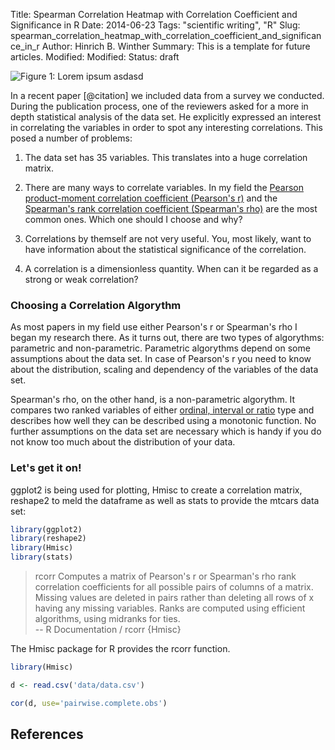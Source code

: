 Title: Spearman Correlation Heatmap with Correlation Coefficient and Significance in R
Date: 2014-06-23
Tags: "scientific writing", "R"
Slug: spearman_correlation_heatmap_with_correlation_coefficient_and_significance_in_r
Author: Hinrich B. Winther
Summary: This is a template for future articles.
Modified: 
Modified: 
Status: draft



![Figure 1: Lorem ipsum asdasd](/images/R/spearman_correlation_heatmap_mtcars.svgz)

In a recent paper [@citation] we included data from a survey we conducted. During the publication process, one of the reviewers asked for a more in depth statistical analysis of the data set. He explicitly expressed an interest in correlating the variables in order to spot any interesting correlations. This posed a number of problems:

  1. The data set has 35 variables. This translates into a huge correlation matrix.
  
  2. There are many ways to correlate variables. In my field the [Pearson product-moment correlation coefficient (Pearson's r)][Pearson] and the [Spearman's rank correlation coefficient (Spearman's rho)][Spearman] are the most common ones. Which one should I choose and why?
  
  3. Correlations by themself are not very useful. You, most likely, want to have information about the statistical significance of the correlation.
  
  4. A correlation is a dimensionless quantity. When can it be regarded as a strong or weak correlation?


### Choosing a Correlation Algorythm

As most papers in my field use either Pearson's r or Spearman's rho I began my research there. As it turns out, there are two types of algorythms: parametric and non-parametric. Parametric algorythms depend on some assumptions about the data set. In case of Pearson's r you need to know about the distribution, scaling and dependency of the variables of the data set.

Spearman's rho, on the other hand, is a non-parametric algorythm. It compares two ranked variables of either [ordinal, interval or ratio][Level of measurement] type and describes how well they can be described using a monotonic function. No further assumptions on the data set are necessary which is handy if you do not know too much about the distribution of your data.


### Let's get it on!

ggplot2 is being used for plotting, Hmisc to create a correlation matrix, reshape2 to meld the dataframe as well as stats to provide the mtcars data set:

```R
library(ggplot2)
library(reshape2)
library(Hmisc)
library(stats)
```




  > rcorr Computes a matrix of Pearson's r or Spearman's rho rank correlation coefficients for all possible pairs of columns of a matrix. Missing values are deleted in pairs rather than deleting all rows of x having any missing variables. Ranks are computed using efficient algorithms, using midranks for ties.  
  -- R Documentation / rcorr {Hmisc}

The Hmisc package for R provides the rcorr function.

```R
library(Hmisc)

d <- read.csv('data/data.csv')

cor(d, use='pairwise.complete.obs')
```


References
----------

[Pearson]: http://en.wikipedia.org/wiki/Pearson_product-moment_correlation_coefficient
[Spearman]: http://en.wikipedia.org/wiki/Spearman%27s_rank_correlation_coefficient
[Level of measurement]: http://en.wikipedia.org/wiki/Level_of_measurement
